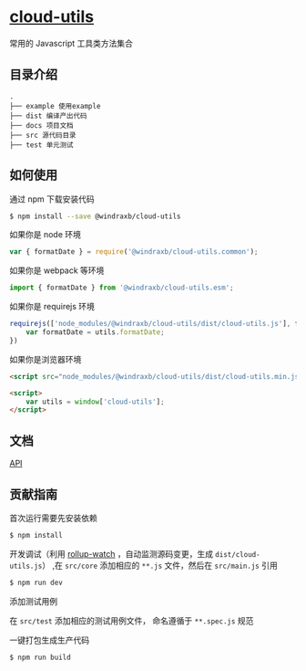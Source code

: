 # [cloud-utils](https://github.com/windraxb/cloud-utils)
常用的 Javascript 工具类方法集合

## 目录介绍

```
.
├── example 使用example
├── dist 编译产出代码
├── docs 项目文档
├── src 源代码目录
├── test 单元测试
```

## 如何使用
通过 npm 下载安装代码

```bash
$ npm install --save @windraxb/cloud-utils
```

如果你是 node 环境

```js
var { formatDate } = require('@windraxb/cloud-utils.common');
```

如果你是 webpack 等环境

```js
import { formatDate } from '@windraxb/cloud-utils.esm';
```

如果你是 requirejs 环境

```js
requirejs(['node_modules/@windraxb/cloud-utils/dist/cloud-utils.js'], function (utils) {
    var formatDate = utils.formatDate;
})
```

如果你是浏览器环境

```html
<script src="node_modules/@windraxb/cloud-utils/dist/cloud-utils.min.js"></script>

<script>
    var utils = window['cloud-utils'];
</script>
```

## 文档
[API](https://windraxb.github.io/cloud-utils/)

## 贡献指南
首次运行需要先安装依赖

```bash
$ npm install
```
开发调试（利用 [rollup-watch](https://github.com/rollup/rollup-watch) ，自动监测源码变更，生成 `dist/cloud-utils.js`）
,在 `src/core` 添加相应的 `**.js` 文件，然后在 `src/main.js` 引用

```bash
$ npm run dev
```

添加测试用例

在 `src/test` 添加相应的测试用例文件， 命名遵循于 `**.spec.js` 规范

一键打包生成生产代码

```bash
$ npm run build
```
